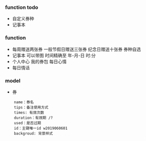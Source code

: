 ### function todo
- 自定义券种
- 记事本

### function 

- 每周赠送两张券 一般节假日赠送三张券 纪念日赠送十张券 券种自选
- 记事本 可以带图 时间精确至 年-月-日 时:分
- 个人中心 我的券包 每日心情
- 每日情话

### model

- 券
```
    name：券名
    tips：备注使用方式
    times: 有效次数 
    duration：有效期 /?
    used：是否过期
    id：主键唯一id w2019060601
    backgroud: 背景样式
```
